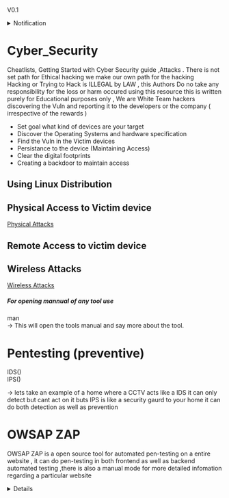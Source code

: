 V0.1<br>

<details><summary>Notification</summary>
<p>
  
   ### Notification:- 
   As of now this is a Theoretical based manual practical based  manual will be updated soon you can star this repository for upcoming update !
   Authors refer bottom of this page <br>
   THANK YOU!<br>
</p>
</details>


# <b> Cyber_Security </b>
Cheatlists, Getting Started with Cyber Security guide ,Attacks .
There is not set path for Ethical hacking we make our own path for the hacking <br>
Hacking or Trying to Hack is ILLEGAL by LAW , this Authors Do no take any responsibility for the loss or harm occured using this resource this is written purely for Educational purposes only , We are White Team hackers discovering the Vuln and reporting it to the developers or the company ( irrespective of the rewards )<br>
* Set goal what kind of devices are your target<br>
* Discover the Operating Systems and hardware specification<br>
* Find the Vuln in the Victim devices<br>
* Persistance to the device (Maintaining  Access)<br>
* Clear the digital footprints <br>
* Creating a backdoor to maintain access<br>



## Using Linux Distribution 
## Physical  Access to Victim device 
<a href ="https://github.com/the-AY/Cyber_Security/blob/main/Physical.md" > Physical Attacks <a>

## Remote Access to victim device

## Wireless Attacks 
<a href ="https://github.com/the-AY/Cyber_Security/blob/main/Wireless.md" > Wireless Attacks <a>

##### For opening mannual of any tool use <br>
man <toolname> <br>
-> This will open the tools manual and say more about the tool.

# Pentesting (preventive)<br>
  IDS()<br>
  IPS()<br>

 -> lets take an example of a home where a CCTV acts like a IDS it can only detect but cant act on it buts IPS is like a security gaurd to your home it can do both detection as well as prevention <br>

# OWSAP ZAP <br>
   OWSAP ZAP is a open source tool for automated pen-testing  on a entire website , it can do pen-testing in both frontend as well as backend automated testing ,there is also a manual mode for more detailed infomation regarding a particular website<br>
<details><summary>Author? Want to Contribute click here!</summary>
<p>

#### Welocome Authors we are happy to see You contribute! 
 Please follow the Formmating and instructions 
  
   # Authors 
   Authors are welcome to contribute please read the  for More information!
   <a href="https://github.com/the-AY/Cyber_Security/blob/main/Authors.md"> Authors Notice </a><br>

</p>
</details>
